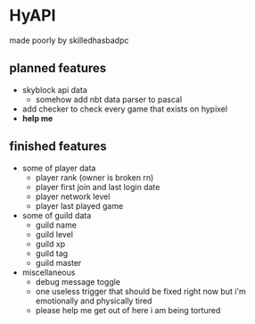 # HyAPI
made poorly by skilledhasbadpc
## planned features
 + skyblock api data
   - somehow add nbt data parser to pascal
 + add checker to check every game that exists on hypixel
 + **help me**
## finished features
 + some of player data
   - player rank (owner is broken rn)
   - player first join and last login date
   - player network level
   - player last played game
 + some of guild data
   - guild name
   - guild level
   - guild xp
   - guild tag
   - guild master
 + miscellaneous
   - debug message toggle
   - one useless trigger that should be fixed right now but i'm emotionally and physically tired
   - please help me get out of here i am being tortured

